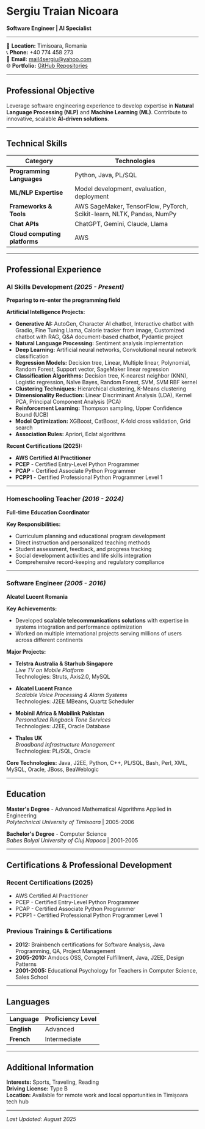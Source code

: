 # **Sergiu Traian Nicoara**
**Software Engineer | AI Specialist**

---

📍 **Location:** Timisoara, Romania  
📞 **Phone:** +40 774 458 273  
📧 **Email:** mail4sergiu@yahoo.com  
🌐 **Portfolio:** [GitHub Repositories](https://github.com/sergiu123456789?tab=repositories)

---

## **Professional Objective**

Leverage software engineering experience to develop expertise in **Natural Language Processing (NLP)** and **Machine Learning (ML)**. Contribute to innovative, scalable **AI-driven solutions**.

---

## **Technical Skills**

| **Category** | **Technologies** |
|--------------|------------------|
| **Programming Languages** | Python, Java, PL/SQL |
| **ML/NLP Expertise** | Model development, evaluation, deployment |
| **Frameworks & Tools** | AWS SageMaker, TensorFlow, PyTorch, Scikit-learn, NLTK, Pandas, NumPy |
| **Chat APIs** | ChatGPT, Gemini, Claude, Llama |
| **Cloud computing platforms** | AWS |

---

## **Professional Experience**

### **AI Skills Development** *(2025 - Present)*
**Preparing to re-enter the programming field**

**Artificial Intelligence Projects:**
- **Generative AI:** AutoGen, Character AI chatbot, Interactive chatbot with Gradio, Fine Tuning Llama, Calorie tracker from image, Customized chatbot with RAG, Q&A document-based chatbot, Pydantic project
- **Natural Language Processing:** Sentiment analysis implementation
- **Deep Learning:** Artificial neural networks, Convolutional neural network classification
- **Regression Models:** Decision tree, Linear, Multiple linear, Polynomial, Random Forest, Support vector, SageMaker linear regression
- **Classification Algorithms:** Decision tree, K-nearest neighbor (KNN), Logistic regression, Naïve Bayes, Random Forest, SVM, SVM RBF kernel
- **Clustering Techniques:** Hierarchical clustering, K-Means clustering
- **Dimensionality Reduction:** Linear Discriminant Analysis (LDA), Kernel PCA, Principal Component Analysis (PCA)
- **Reinforcement Learning:** Thompson sampling, Upper Confidence Bound (UCB)
- **Model Optimization:** XGBoost, CatBoost, K-fold cross validation, Grid search
- **Association Rules:** Apriori, Eclat algorithms

**Recent Certifications (2025):**
- **AWS Certified AI Practitioner**
- **PCEP** - Certified Entry-Level Python Programmer
- **PCAP** - Certified Associate Python Programmer
- **PCPP1** - Certified Professional Python Programmer Level 1

---

### **Homeschooling Teacher** *(2016 - 2024)*
**Full-time Education Coordinator**

**Key Responsibilities:**
- Curriculum planning and educational program development
- Direct instruction and personalized teaching methods
- Student assessment, feedback, and progress tracking
- Social development activities and life skills integration
- Comprehensive record-keeping and regulatory compliance

---

### **Software Engineer** *(2005 - 2016)*
**Alcatel Lucent Romania**

**Key Achievements:**
- Developed **scalable telecommunications solutions** with expertise in systems integration and performance optimization
- Worked on multiple international projects serving millions of users across different continents

**Major Projects:**
- **Telstra Australia & Starhub Singapore**  
  *Live TV on Mobile Platform*  
  Technologies: Struts, Axis2.0, MySQL

- **Alcatel Lucent France**  
  *Scalable Voice Processing & Alarm Systems*  
  Technologies: J2EE MBeans, Quartz Scheduler

- **Mobinil Africa & Mobilink Pakistan**  
  *Personalized Ringback Tone Services*  
  Technologies: J2EE, Oracle Database

- **Thales UK**  
  *Broadband Infrastructure Management*  
  Technologies: PL/SQL, Oracle

**Core Technologies:** Java, J2EE, Python, C++, PL/SQL, Bash, Perl, XML, MySQL, Oracle, JBoss, BeaWeblogic

---

## **Education**

**Master's Degree** - Advanced Mathematical Algorithms Applied in Engineering  
*Polytechnical University of Timisoara* | 2005-2006

**Bachelor's Degree** - Computer Science  
*Babes Bolyai University of Cluj Napoca* | 2001-2005

---

## **Certifications & Professional Development**

### **Recent Certifications (2025)**
- AWS Certified AI Practitioner
- PCEP - Certified Entry-Level Python Programmer
- PCAP - Certified Associate Python Programmer
- PCPP1 - Certified Professional Python Programmer Level 1

### **Previous Trainings & Certifications**
- **2012:** Brainbench certifications for Software Analysis, Java Programming, QA, Project Management
- **2005-2010:** Amdocs OSS, Comptel Fulfillment, Java, J2EE, Design Patterns
- **2001-2005:** Educational Psychology for Teachers in Computer Science, Sales School

---

## **Languages**

| Language | Proficiency Level |
|----------|-------------------|
| **English** | Advanced |
| **French** | Intermediate |

---

## **Additional Information**

**Interests:** Sports, Traveling, Reading  
**Driving License:** Type B  
**Location:** Available for remote work and local opportunities in Timișoara tech hub

---

*Last Updated: August 2025*
